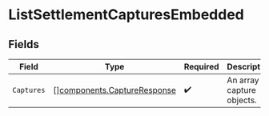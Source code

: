 # ListSettlementCapturesEmbedded


## Fields

| Field                                                                      | Type                                                                       | Required                                                                   | Description                                                                |
| -------------------------------------------------------------------------- | -------------------------------------------------------------------------- | -------------------------------------------------------------------------- | -------------------------------------------------------------------------- |
| `Captures`                                                                 | [][components.CaptureResponse](../../models/components/captureresponse.md) | :heavy_check_mark:                                                         | An array of capture objects.                                               |